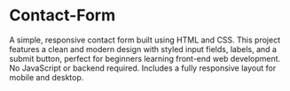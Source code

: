 # Contact-Form
A simple, responsive contact form built using HTML and CSS. This project features a clean and modern design with styled input fields, labels, and a submit button, perfect for beginners learning front-end web development. No JavaScript or backend required. Includes a fully responsive layout for mobile and desktop.
